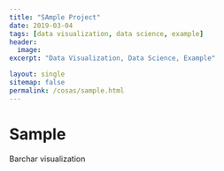 ```yaml
---
title: "SAmple Project"
date: 2019-03-04
tags: [data visualization, data science, example]
header:
  image:
excerpt: "Data Visualization, Data Science, Example"

layout: single
sitemap: false
permalink: /cosas/sample.html
---
```


# Sample

Barchar visualization

<html lang="en">
<head>
  <meta charset="UTF-8">
  <title>Multiple</title>
  <script src="https://d3js.org/d3.v3.min.js"></script>
  <style>

  .axis text {
    font: 12px sans-serif;
  }

  .axis line,
  .axis path {
    fill: none;
    stroke: #000;
    shape-rendering: crispEdges;
  }

  .axis--x path {
    display: none;
  }

  </style>
</head>
<body>
  <script type="text/javascript">
    var margin = {top: 20, right: 50, bottom: 30, left: 20 }, // dimensiones
        chartWidth = 900,
        chartHeight = 600,
        width = chartWidth - margin.left - margin.right,
        height = chartHeight - margin.top - margin.bottom;
    //
    var causes = ["wounds", "other", "disease"]; // datos a leer
    //
    var parseDate = d3.time.format("%m/%Y").parse; // poder transformar el formato de la fecha
    //
    var x = d3.scale.ordinal() // generaremos una escala con barras para las fechas
              .rangeRoundBands([0, width]);
    //
    var y = d3.scale.linear() // generamos escala para los valores en los datos
              .rangeRound([height, 0]);
    //
    var color = d3.scale.category10(); // escala de colores
    //
    var xAxis = d3.svg.axis() // generamos los ejes
                      .scale(x)
                      .orient("bottom")
                      .tickFormat(d3.time.format("%b")); // solo toma los meses
    //
    var yAxis = d3.svg.axis()
                      .scale(y)
                      .orient("right");
    //
    var svg = d3.select("body") // seleccionamos el html
                .append("svg") // y agregamos el svg
                .attr("width", width + margin.left + margin.right)
                .attr("height", height + margin.top + margin.bottom)
                .append("g") // group para añadir los elementos
                .attr("transform", "translate(" + margin.left + "," + margin.top + ")");
    //
    d3.csv("https://gist.githubusercontent.com/beayancan/093acc75cf1fe3797fdc1740ac7c3124/raw/47972961f2b10cb1ee3bb40dbe9d51e4fed980fd/crimea-mutiple.csv", type, function (error, crimea) { // leemos los datos
        if (error) throw error; // en caso de error
        //
        var layers = d3.layout.stack()( //generamos un arreglo
            causes.map(function (c) { // que a partir de las columnas a leer
                return crimea.map(function (d) { // selecciona todos los datos de cada grupo
                    return {
                        x: d.date, // fecha
                        y: d[c] // dato de la columna correspondiente
                    };
                });
            })
        );
        //
        x.domain(layers[0].map(d => d.x)); // le entregamos el dominio a las escalas según los datos
        y.domain([0, d3.max(layers[layers.length - 1], d => d.y0 + d.y)]).nice();
        //
        var layer = svg.selectAll(".layer") // seleccionamos los grupos
                        .data(layers)
                        .enter().append("g")
                        .attr("class", "layer")
                        .style("fill",  (d, i) => color(i)); // color
        //
        layer.selectAll("rect") // agregamos las barras
            .data(d => d)
            .enter().append("rect")
            .attr("x", d => x(d.x)) // su posicion
            .attr("y", d => y(d.y + d.y0))
            .attr("height", d => y(d.y0) - y(d.y + d.y0))
            .attr("width", x.rangeBand() - 1);
        //
        svg.append("g") // agregamos la visualizacion de los ejes
            .attr("class", "axis axis--x")
            .attr("transform", "translate(0," + height + ")")
            .call(xAxis);
        //
        svg.append("g")
            .attr("class", "axis axis--y")
            .attr("transform", "translate(" + width + ",0)")
            .call(yAxis);
    });
    //
    function type(d) { // funcion para poder cambiar el formato de los datos
        d.date = parseDate(d.date);
        causes.forEach(function (c) {
            d[c] = +d[c];
        });
        return d;
    }
  </script>
</body>
</html>